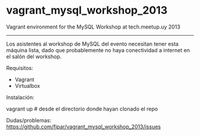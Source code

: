 vagrant_mysql_workshop_2013
===========================


Vagrant environment for the MySQL Workshop at tech.meetup.uy 2013

-------

Los asistentes al workshop de MySQL del evento necesitan tener esta máquina lista, dado que probablemente no haya conectividad a internet en el salón del workshop. 

Requisitos: 
- Vagrant
- Virtualbox

Instalación: 

vagrant up # desde el directorio donde hayan clonado el repo

Dudas/problemas: https://github.com/fipar/vagrant_mysql_workshop_2013/issues


